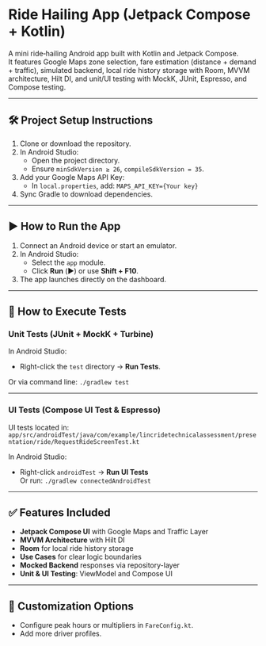 # Ride Hailing App (Jetpack Compose + Kotlin)

A mini ride‑hailing Android app built with Kotlin and Jetpack Compose.  
It features Google Maps zone selection, fare estimation (distance + demand + traffic), simulated backend, local ride history storage with Room, MVVM architecture, Hilt DI, and unit/UI testing with MockK, JUnit, Espresso, and Compose testing.

---

## 🛠️ Project Setup Instructions

1. Clone or download the repository.
2. In Android Studio:
    - Open the project directory.
    - Ensure `minSdkVersion ≥ 26`, `compileSdkVersion = 35`.
3. Add your Google Maps API Key:
    - In `local.properties`, add:
      ```MAPS_API_KEY={Your key}```
4. Sync Gradle to download dependencies.

---

## ▶️ How to Run the App

1. Connect an Android device or start an emulator.
2. In Android Studio:
    - Select the `app` module.
    - Click **Run** (▶️) or use **Shift + F10**.
3. The app launches directly on the dashboard.

---

## 🧪 How to Execute Tests

### Unit Tests (JUnit + MockK + Turbine)
In Android Studio:
- Right-click the `test` directory → **Run Tests**.

Or via command line: `./gradlew test`

---

### UI Tests (Compose UI Test & Espresso)
UI tests located in: `app/src/androidTest/java/com/example/lincridetechnicalassessment/presentation/ride/RequestRideScreenTest.kt`

In Android Studio:
- Right-click `androidTest` → **Run UI Tests**  
  Or run: `./gradlew connectedAndroidTest`

---

## ✅ Features Included

- **Jetpack Compose UI** with Google Maps and Traffic Layer
- **MVVM Architecture** with Hilt DI
- **Room** for local ride history storage
- **Use Cases** for clear logic boundaries
- **Mocked Backend** responses via repository-layer
- **Unit & UI Testing**: ViewModel and Compose UI

---

## 🔧 Customization Options

- Configure peak hours or multipliers in `FareConfig.kt`.
- Add more driver profiles.